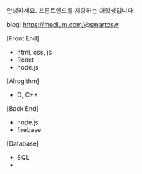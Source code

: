 안녕하세요. 프론트엔드를 지향하는 대학생입니다.

blog: https://medium.com/@smartosw

[Front End]
  * html, css, js
  * React
  * node.js

[Alrogithm]
  * C, C++

[Back End]
  * node.js
  * firebase
  
[Database]
  * SQL
  * 

